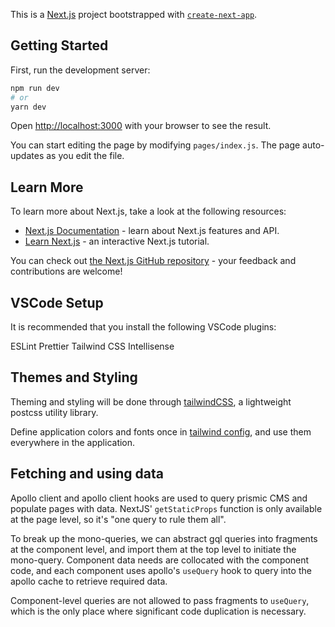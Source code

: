 This is a [Next.js](https://nextjs.org/) project bootstrapped with [`create-next-app`](https://github.com/vercel/next.js/tree/canary/packages/create-next-app).

## Getting Started

First, run the development server:

```bash
npm run dev
# or
yarn dev
```

Open [http://localhost:3000](http://localhost:3000) with your browser to see the result.

You can start editing the page by modifying `pages/index.js`. The page auto-updates as you edit the file.

## Learn More

To learn more about Next.js, take a look at the following resources:

- [Next.js Documentation](https://nextjs.org/docs) - learn about Next.js features and API.
- [Learn Next.js](https://nextjs.org/learn) - an interactive Next.js tutorial.

You can check out [the Next.js GitHub repository](https://github.com/vercel/next.js/) - your feedback and contributions are welcome!

## VSCode Setup

It is recommended that you install the following VSCode plugins:

ESLint
Prettier
Tailwind CSS Intellisense

## Themes and Styling

Theming and styling will be done through [tailwindCSS](https://tailwindcss.com/), a lightweight postcss utility library.

Define application colors and fonts once in [tailwind config](./tailwind.config.js), and use them everywhere in the application.

## Fetching and using data

Apollo client and apollo client hooks are used to query prismic CMS and populate pages with data. NextJS' `getStaticProps` function is only available at the page level, so it's "one query to rule them all".

To break up the mono-queries, we can abstract gql queries into fragments at the component level, and import them at the top level to initiate the mono-query. Component data needs are collocated with the component code, and each component uses apollo's `useQuery` hook to query into the apollo cache to retrieve required data.

Component-level queries are not allowed to pass fragments to `useQuery`, which is the only place where significant code duplication is necessary.
